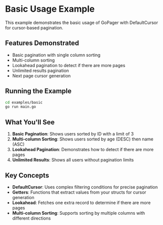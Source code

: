 # Basic Usage Example

This example demonstrates the basic usage of GoPager with DefaultCursor for cursor-based pagination.

## Features Demonstrated

- Basic pagination with single column sorting
- Multi-column sorting
- Lookahead pagination to detect if there are more pages
- Unlimited results pagination
- Next page cursor generation

## Running the Example

```bash
cd examples/basic
go run main.go
```

## What You'll See

1. **Basic Pagination**: Shows users sorted by ID with a limit of 3
2. **Multi-column Sorting**: Shows users sorted by age (DESC) then name (ASC)
3. **Lookahead Pagination**: Demonstrates how to detect if there are more pages
4. **Unlimited Results**: Shows all users without pagination limits

## Key Concepts

- **DefaultCursor**: Uses complex filtering conditions for precise pagination
- **Getters**: Functions that extract values from your structs for cursor generation
- **Lookahead**: Fetches one extra record to determine if there are more pages
- **Multi-column Sorting**: Supports sorting by multiple columns with different directions
